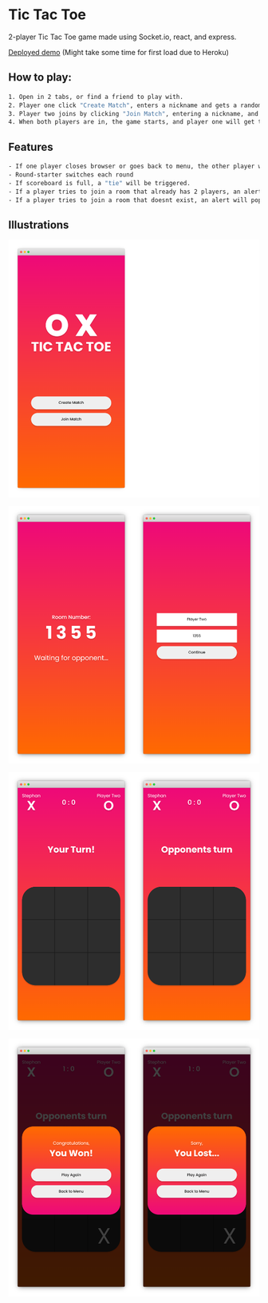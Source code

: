 # Tic Tac Toe
2-player Tic Tac Toe game made using Socket.io, react, and express. 

[Deployed demo](http://stephan-tictactoe.herokuapp.com/) (Might take some time for first load due to Heroku)


## How to play:
```bash
1. Open in 2 tabs, or find a friend to play with.
2. Player one click "Create Match", enters a nickname and gets a random 4-digit room-number.
3. Player two joins by clicking "Join Match", entering a nickname, and the room-number player one created.
4. When both players are in, the game starts, and player one will get the first move.
```


## Features

```bash
- If one player closes browser or goes back to menu, the other player will be alerted.
- Round-starter switches each round
- If scoreboard is full, a "tie" will be triggered.
- If a player tries to join a room that already has 2 players, an alert will pop up that the room is full.
- If a player tries to join a room that doesnt exist, an alert will pop up that the room is not found.
```


## Illustrations
![illustration-1](/readme-images/1.png)

![illustration-2](./readme-images/2.png)

![illustration-3](readme-images/3.png)

![illustration-4](readme-images/4.png)